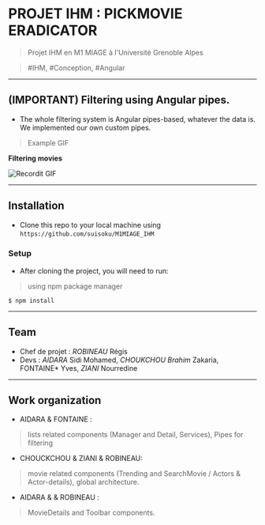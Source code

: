 # PROJET IHM : PICKMOVIE ERADICATOR

> Projet IHM en M1 MIAGE à l'Université Grenoble Alpes

> #IHM, #Conception, #Angular

---


## (IMPORTANT) Filtering using Angular pipes.
- The whole filtering system is Angular pipes-based, whatever the data is. We implemented our own custom pipes.

> Example GIF


**Filtering movies**

![Recordit GIF](http://g.recordit.co/R8498TN8ft.gif)

---

## Installation

- Clone this repo to your local machine using `https://github.com/suisoku/M1MIAGE_IHM`

### Setup

- After cloning the project, you will need to run:

> using  npm package manager

```shell
$ npm install
```

---


## Team
- Chef de projet : *ROBINEAU* Régis
- Devs : *AIDARA* Sidi Mohamed, *CHOUKCHOU Brahim* Zakaria, FONTAINE* Yves, *ZIANI* Nourredine
---

## Work organization

- AIDARA & FONTAINE : 
> lists related components (Manager and Detail, Services), Pipes for filtering
- CHOUCKCHOU & ZIANI & ROBINEAU: 
> movie related components (Trending and SearchMovie / Actors & Actor-details), global architecture.
- AIDARA &  & ROBINEAU : 
> MovieDetails and Toolbar components.
